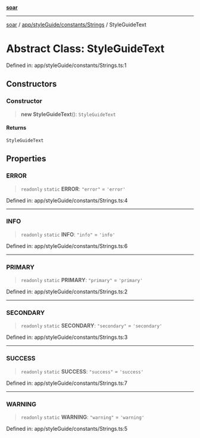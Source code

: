 [**soar**](../../../../../README.md)

***

[soar](../../../../../modules.md) / [app/styleGuide/constants/Strings](../README.md) / StyleGuideText

# Abstract Class: StyleGuideText

Defined in: app/styleGuide/constants/Strings.ts:1

## Constructors

### Constructor

> **new StyleGuideText**(): `StyleGuideText`

#### Returns

`StyleGuideText`

## Properties

### ERROR

> `readonly` `static` **ERROR**: `"error"` = `'error'`

Defined in: app/styleGuide/constants/Strings.ts:4

***

### INFO

> `readonly` `static` **INFO**: `"info"` = `'info'`

Defined in: app/styleGuide/constants/Strings.ts:6

***

### PRIMARY

> `readonly` `static` **PRIMARY**: `"primary"` = `'primary'`

Defined in: app/styleGuide/constants/Strings.ts:2

***

### SECONDARY

> `readonly` `static` **SECONDARY**: `"secondary"` = `'secondary'`

Defined in: app/styleGuide/constants/Strings.ts:3

***

### SUCCESS

> `readonly` `static` **SUCCESS**: `"success"` = `'success'`

Defined in: app/styleGuide/constants/Strings.ts:7

***

### WARNING

> `readonly` `static` **WARNING**: `"warning"` = `'warning'`

Defined in: app/styleGuide/constants/Strings.ts:5
